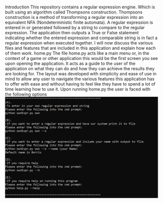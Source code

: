 Introduction 
This repository contains a regular expression engine. Which is built using an algorithm called Thompsons construction. Thompsons construction is a method of transforming a regular expression into an equivalent NFA (Nondeterministic finite automata). A regular expression is entered in or generated followed by a string to compare to the regular expression. The application then outputs a True or False statement indicating whether the entered expression and comparable string is in fact a regular expression when executed together.
I will now discuss the various files and features that are included in this application and explain how each of them work. 
home.py
The file home.py acts like a main menu or, in the context of a game or other application this would be the first screen you see upon opening the application. It acts as a guide to the user of the application on what they can do and how they can achieve the results they are looking for. The layout was developed with simplicity and ease of use in mind to allow any user to navigate the various features this application has to offer with ease and without having to feel like they have to spend a lot of time learning how to use it. 
Upon running home.py the user is faced with the following options
![HomeScreen](images/a.JPG)

